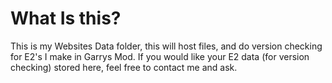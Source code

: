 # What Is this?

This is my Websites Data folder, this will host files, and do version checking for E2's I make in Garrys Mod. If you would like your E2 data (for version checking) stored here, feel free to contact me and ask.
